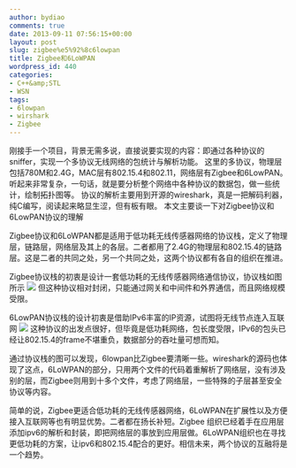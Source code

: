 ```yaml
---
author: bydiao
comments: true
date: 2013-09-11 07:56:15+00:00
layout: post
slug: zigbee%e5%92%8c6lowpan
title: Zigbee和6LoWPAN
wordpress_id: 440
categories:
- C++&amp;STL
- WSN
tags:
- 6lowpan
- wirshark
- Zigbee
---
```


刚接手一个项目，背景无需多说，直接说要实现的内容：即通过各种协议的sniffer，实现一个多协议无线网络的包统计与解析功能。
这里的多协议，物理层包括780M和2.4G，MAC层有802.15.4和802.11，网络层有Zigbee和6LowPAN。听起来非常复杂，一句话，就是要分析整个网络中各种协议的数据包，做一些统计，绘制拓扑图等。
协议的解析主要用到开源的wireshark，真是一把解码利器，纯C编写，阅读起来略显生涩，但有板有眼。
本文主要谈一下对Zigbee协议和6LowPAN协议的理解

Zigbee协议和6LoWPAN都是适用于低功耗无线传感器网络的协议栈，定义了物理层，链路层，网络层及其上的各层。二者都用了2.4G的物理层和802.15.4的链路层。这是二者的共同之处，另一个共同之处，这两个协议都有各自的组织在推进。

Zigbee协议栈的初衷是设计一套低功耗的无线传感器网络通信协议，协议栈如图所示
![](http://i.imgur.com/4INhPUa.jpg)
但这种协议相对封闭，只能通过网关和中间件和外界通信，而且网络规模受限。

6LowPAN协议栈的设计初衷是借助IPv6丰富的IP资源，试图将无线节点连入互联网
![](http://i.imgur.com/T0vTxll.jpg)
这种协议的出发点很好，但毕竟是低功耗网络，包长度受限，IPv6的包头已经让802.15.4的frame不堪重负，数据部分的吞吐量可想而知。

通过协议栈的图可以发现，6lowpan比Zigbee要清晰一些。wireshark的源码也体现了这点，6LoWPAN的部分，只用两个文件的代码着重解析了网络层，没有涉及别的层，而Zigbee则用到十多个文件，考虑了网络层，一些特殊的子层甚至安全协议等内容。

简单的说，Zigbee更适合低功耗的无线传感器网络，6LoWPAN在扩展性以及方便接入互联网等也有明显优势。二者都在扬长补短。Zigbee
组织已经着手在应用层添加ipv6的解析和封装，即把网络层的事放到应用层做。6LoWPAN组织也在寻找更低功耗的方案，让ipv6和802.15.4配合的更好。相信未来，两个协议的互融将是一个趋势。

